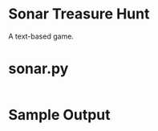 Sonar Treasure Hunt
========================================================
A text-based game.

sonar.py
========================================================
```Python3
```

Sample Output
========================================================


